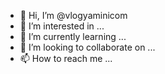 - 👋 Hi, I’m @vlogyaminicom
- 👀 I’m interested in ...
- 🌱 I’m currently learning ...
- 💞️ I’m looking to collaborate on ...
- 📫 How to reach me ...

<!---
vlogyaminicom/vlogyaminicom is a ✨ special ✨ repository because its `README.md` (this file) appears on your GitHub profile.
You can click the Preview link to take a look at your changes.
--->
